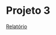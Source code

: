 # Projeto 3

[Relatório](https://github.com/uminho-miei-engseg-19-20/Grupo4/blob/master/projeto3/Relatorio.pdf)
